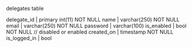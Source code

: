 delegates table

delegate_id     | primary int(11) NOT NULL
name            | varchar(250) NOT NULL
email           | varchar(250) NOT NULL
password        | varchar(100)
is_enabled      | bool NOT NULL 
// disabled or enabled
created_on      | timestamp NOT NULL
is_logged_in    | bool


